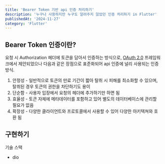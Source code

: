 ```yaml
---
title: 'Bearer Token 기반 api 인증 처리하기'
description: '누구나 사용하지만 누구도 알려주지 않았던 인증 처리하기 in Flutter'
publishedAt: '2024-11-27'
category: 'Flutter'
---
```


## Bearer Token 인증이란?

요청 시 Authorization 헤더에 토큰을 담아서 인증하는 방식으로, [OAuth 2.0](https://oauth.net/2/) 프레임워크에서 제안되었으나 다음과 같은 장점으로 표준화되어 api 인증에 널리 사용되는 인증 방식.  

1. 안정성 - 일반적으로 토큰의 만료 기간이 짧아 탈취 시 피해를 최소화할 수 있으며, 탈취된 경우 토큰의 권한을 차단하기도 용이
2. 단순함 - 사용자 입장에서 요청의 헤더에 추가하기만 하면 됨
3. 효율성 - 토큰 자체에 메타데이터를 포함하고 있어 별도의 데이터베이스에 관리할 필요가 없음
4. 확장성 - 다양한 클라이언트와 프로토콜에서 사용할 수 있어 다양한 아키텍쳐와 호환 됨

## 구현하기

기술 스택
- dio
